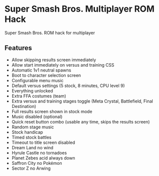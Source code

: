 # Super Smash Bros. Multiplayer ROM Hack
Super Smash Bros. ROM hack for multiplayer

## Features
- Allow skipping results screen immediately
- Allow start immediately on versus and training CSS
- Automatic 1v1 neutral spawns
- Boot to character selection screen
- Configurable menu music
- Default versus settings (5 stock, 8 minutes, CPU level 9)
- Everything unlocked
- Extra FFA costumes (team)
- Extra versus and training stages toggle (Meta Crystal, Battlefield, Final Destination)
- Full results screen shown in stock mode
- Music disabled (optional)
- Quick reset button combo (usable any time, skips the results screen)
- Random stage music
- Stock handicap
- Timed stock battles
- Timeout to title screen disabled
- Dream Land no wind
- Hyrule Castle no tornadoes
- Planet Zebes acid always down
- Saffron City no Pokémon
- Sector Z no Arwing
